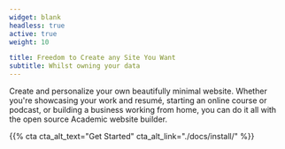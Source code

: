 ```yaml
---
widget: blank
headless: true
active: true
weight: 10

title: Freedom to Create any Site You Want
subtitle: Whilst owning your data
---
```


Create and personalize your own beautifully minimal website. Whether you're showcasing your work and resumé, starting an online course or podcast, or building a business working from home, you can do it all with the open source Academic website builder.

{{% cta cta_alt_text="Get Started" cta_alt_link="./docs/install/" %}}
